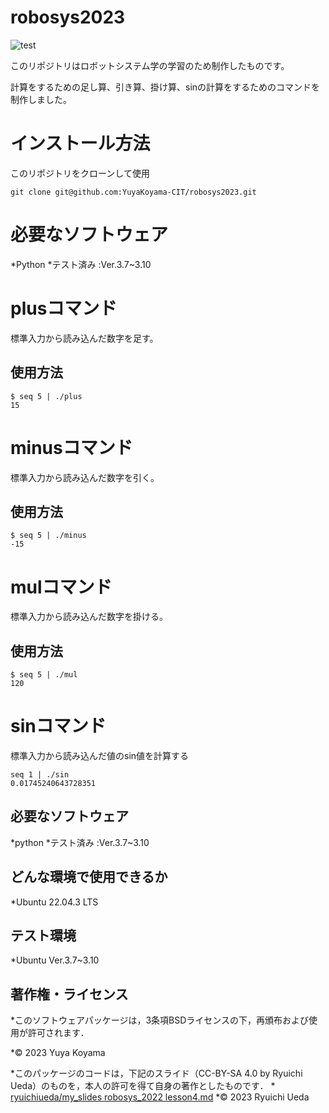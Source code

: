 # robosys2023
![test](https://github.com/YuyaKoyama-CIT/robosys2023/actions/workflows/test.yml/badge.svg)

このリポジトリはロボットシステム学の学習のため制作したものです。

計算をするための足し算、引き算、掛け算、sinの計算をするためのコマンドを制作しました。

# インストール方法

このリポジトリをクローンして使用

```
git clone git@github.com:YuyaKoyama-CIT/robosys2023.git
```

# 必要なソフトウェア
 
*Python
        *テスト済み :Ver.3.7~3.10

# plusコマンド

標準入力から読み込んだ数字を足す。
## 使用方法

```
$ seq 5 | ./plus
15
```
# minusコマンド

標準入力から読み込んだ数字を引く。
## 使用方法

```
$ seq 5 | ./minus
-15
```
# mulコマンド

標準入力から読み込んだ数字を掛ける。
## 使用方法

```
$ seq 5 | ./mul
120
```
# sinコマンド

標準入力から読み込んだ値のsin値を計算する
```
seq 1 | ./sin
0.01745240643728351
```
## 必要なソフトウェア

*python
	*テスト済み :Ver.3.7~3.10

## どんな環境で使用できるか

*Ubuntu 22.04.3 LTS

## テスト環境

*Ubuntu Ver.3.7~3.10

## 著作権・ライセンス

*このソフトウェアパッケージは，3条項BSDライセンスの下，再頒布および使用が許可されます．

  *© 2023 Yuya Koyama

  *このパッケージのコードは，下記のスライド（CC-BY-SA 4.0 by Ryuichi Ueda）のものを，本人の許可を得て自身の著作としたものです．
      * [ryuichiueda/my_slides robosys_2022 lesson4.md](https://github.com/ryuichiueda/my_slides/blob/master/robosys_2022/lesson4.md)
  *© 2023 Ryuichi Ueda
